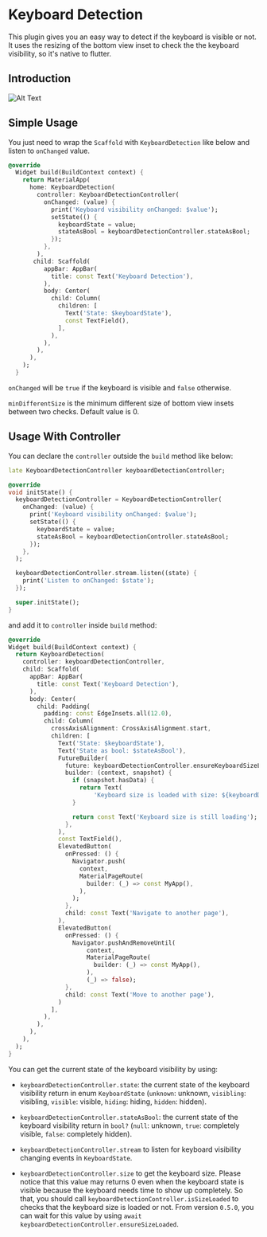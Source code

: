 # Keyboard Detection

This plugin gives you an easy way to detect if the keyboard is visible or not. It uses the resizing of the bottom view inset to check the the keyboard visibility, so it's native to flutter.

## Introduction

![Alt Text](https://raw.githubusercontent.com/vnniz/features_tour/main/assets/KeyboardDetectionIntro.webp)

## Simple Usage

You just need to wrap the `Scaffold` with `KeyboardDetection` like below and listen to `onChanged` value.

``` dart
@override
  Widget build(BuildContext context) {
    return MaterialApp(
      home: KeyboardDetection(
        controller: KeyboardDetectionController(
          onChanged: (value) {
            print('Keyboard visibility onChanged: $value');
            setState(() {
              keyboardState = value;
              stateAsBool = keyboardDetectionController.stateAsBool;
            });
          },
        ),
       child: Scaffold(
          appBar: AppBar(
            title: const Text('Keyboard Detection'),
          ),
          body: Center(
            child: Column(
              children: [
                Text('State: $keyboardState'),
                const TextField(),
              ],
            ),
          ),
        ),
      ),
    );
  }
```

`onChanged` will be `true` if the keyboard is visible and `false` otherwise.

`minDifferentSize` is the minimum different size of bottom view insets between two checks. Default value is 0.

## Usage With Controller

You can declare the `controller` outside the `build` method like below:

```dart
late KeyboardDetectionController keyboardDetectionController;

@override
void initState() {
  keyboardDetectionController = KeyboardDetectionController(
    onChanged: (value) {
      print('Keyboard visibility onChanged: $value');
      setState(() {
        keyboardState = value;
        stateAsBool = keyboardDetectionController.stateAsBool;
      });
    },
  );

  keyboardDetectionController.stream.listen((state) {
    print('Listen to onChanged: $state');
  });

  super.initState();
}
```

and add it to `controller` inside `build` method:

``` dart
@override
Widget build(BuildContext context) {
  return KeyboardDetection(
    controller: keyboardDetectionController,
    child: Scaffold(
      appBar: AppBar(
        title: const Text('Keyboard Detection'),
      ),
      body: Center(
        child: Padding(
          padding: const EdgeInsets.all(12.0),
          child: Column(
            crossAxisAlignment: CrossAxisAlignment.start,
            children: [
              Text('State: $keyboardState'),
              Text('State as bool: $stateAsBool'),
              FutureBuilder(
                future: keyboardDetectionController.ensureKeyboardSizeLoaded,
                builder: (context, snapshot) {
                  if (snapshot.hasData) {
                    return Text(
                        'Keyboard size is loaded with size: ${keyboardDetectionController.keyboardSize}');
                  }

                  return const Text('Keyboard size is still loading');
                },
              ),
              const TextField(),
              ElevatedButton(
                onPressed: () {
                  Navigator.push(
                    context,
                    MaterialPageRoute(
                      builder: (_) => const MyApp(),
                    ),
                  );
                },
                child: const Text('Navigate to another page'),
              ),
              ElevatedButton(
                onPressed: () {
                  Navigator.pushAndRemoveUntil(
                      context,
                      MaterialPageRoute(
                        builder: (_) => const MyApp(),
                      ),
                      (_) => false);
                },
                child: const Text('Move to another page'),
              )
            ],
          ),
        ),
      ),
    ),
  );
}
```

You can get the current state of the keyboard visibility by using:

* `keyboardDetectionController.state`: the current state of the keyboard visibility return in enum `KeyboardState` (`unknown`: unknown, `visibling`: visibling, `visible`: visible, `hiding`: hiding, `hidden`: hidden).

* `keyboardDetectionController.stateAsBool`: the current state of the keyboard visibility return in `bool?` (`null`: unknown, `true`: completely visible, `false`: completely hidden).
  
* `keyboardDetectionController.stream` to listen for keyboard visibility changing events in `KeyboardState`.
  
* `keyboardDetectionController.size` to get the keyboard size. Please notice that this value may returns 0 even when the keyboard state is visible because the keyboard needs time to show up completely. So that, you should call `keyboardDetectionController.isSizeLoaded` to checks that the keyboard size is loaded or not. From version `0.5.0`, you can wait for this value by using `await keyboardDetectionController.ensureSizeLoaded`.
